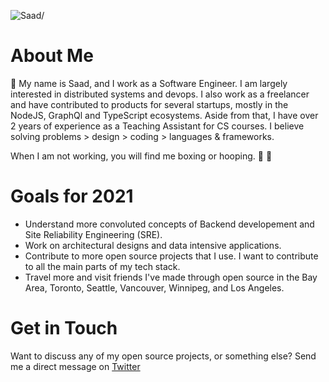 <p><img src=https://komarev.com/ghpvc/?username=saadbenn alt=Saad/></p>

# About Me
👋 My name is Saad, and I work as a Software Engineer. I am largely interested in distributed systems and devops. I also work as a freelancer and have contributed to products for several startups, mostly in the NodeJS, GraphQl and TypeScript ecosystems. Aside from that, I have over 2 years of experience as a Teaching Assistant for CS courses. I believe solving problems > design > coding > languages & frameworks.

When I am not working, you will find me boxing or hooping. 🥊 🏀  

# Goals for 2021
+ Understand more convoluted concepts of Backend developement and Site Reliability Engineering (SRE). 
+ Work on architectural designs and data intensive applications. 
+ Contribute to more open source projects that I use. I want to contribute to all the main parts of my tech stack.
+ Travel more and visit friends I've made through open source in the Bay Area, Toronto, Seattle, Vancouver, Winnipeg, and Los Angeles. 

# Get in Touch
Want to discuss any of my open source projects, or something else? Send me a direct message on [Twitter](https://twitter.com/mooesaad)










